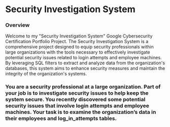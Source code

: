 # Security Investigation System
<h3>Overview</h3>
<p>Welcome to my "Security Investigation System" Google Cybersecurity Certification Portfolio Project. The Security Investigation System is a comprehensive project designed to equip security professionals within large organizations with the tools necessary to effectively investigate potential security issues related to login attempts and employee machines. By leveraging SQL filters to extract and analyze data from the organization's databases, this system aims to enhance security measures and maintain the integrity of the organization's systems.</p>

<h3>You are a security professional at a large organization. Part of your job is to investigate security issues to help keep the system secure. You recently discovered some potential security issues that involve login attempts and employee machines. Your task is to examine the organization’s data in their employees and log_in_attempts tables.</h3>
